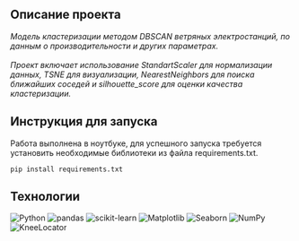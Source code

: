 ## Описание проекта
<i>Модель кластеризации методом DBSCAN ветряных электростанций, по данным о производительности и других параметрах.<br><br> 
Проект включает использование StandartScaler для нормализации данных, TSNE для визуализации, NearestNeighbors для поиска ближайших соседей и silhouette_score для оценки качества кластеризации.
</i>

## Инструкция для запуска
Работа выполнена в ноутбуке, для успешного запуска требуется установить необходимые библиотеки из файла requirements.txt.
```
pip install requirements.txt
```

## Технологии
![Python](https://img.shields.io/badge/python-3670A0?style=for-the-badge&logo=python&logoColor=ffdd54)
![pandas](https://img.shields.io/badge/pandas-%23150458.svg?style=for-the-badge&logo=pandas&logoColor=white)
![scikit-learn](https://img.shields.io/badge/scikit--learn-%23F7931E.svg?style=for-the-badge&logo=scikit-learn&logoColor=white)
![Matplotlib](https://img.shields.io/badge/Matplotlib-%23ffffff.svg?style=for-the-badge&logo=Matplotlib&logoColor=black)
![Seaborn](https://img.shields.io/badge/Seaborn-%23ffffff.svg?style=for-the-badge&logo=Seaborn&logoColor=red)
![NumPy](https://img.shields.io/badge/numpy-%23013243.svg?style=for-the-badge&logo=numpy&logoColor=white)
![KneeLocator](https://img.shields.io/badge/KneeLocator-%23ffffff.svg?style=for-the-badge&logo=KneeLocator&logoColor=black)
